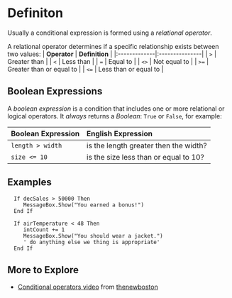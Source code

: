 # Definiton #
Usually a conditional expression is formed using a _relational operator_.

A relational operator determines if a specific relationship exists between two values:
| **Operator** | **Definition** |
|:-------------|:---------------|
|  `>`       | Greater than    |
|  `<`       | Less than    |
|  `=`       | Equal to    |
|  `<>`      | Not equal to    |
|  `>=`      | Greater than or equal to    |
|  `<=`      | Less than or equal to    |

## Boolean Expressions ##
A _boolean expression_ is a condition that includes one or more relational or logical operators.
It _always_ returns a _Boolean_: `True` or `False`, for example:

| **Boolean Expression**    | **English Expression** |
|:--------------------------|:-----------------------|
|  `length > width`       | is the length greater then the width? |
|  `size <= 10`           | is the size less than or equal to 10? |


## Examples ##

```
  If decSales > 50000 Then
     MessageBox.Show("You earned a bonus!")
  End If
```


```
  If airTemperature < 48 Then
     intCount += 1
     MessageBox.Show("You should wear a jacket.")
     ' do anything else we thing is appropriate'
  End If
```

## More to Explore ##

  * [Conditional operators video](https://www.youtube.com/watch?v=DavAWs79c9w) from [thenewboston](https://www.thenewboston.com/videos.php)